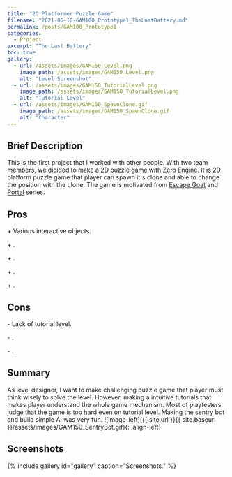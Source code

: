 ```yaml
---
title: "2D Platformer Puzzle Game"
filename: "2021-05-18-GAM100_Prototype1_TheLastBattery.md"
permalink: /posts/GAM100_Prototype1
categories:
  - Project
excerpt: "The Last Battery"
toc: true
gallery:
  - url: /assets/images/GAM150_Level.png
    image_path: /assets/images/GAM150_Level.png
    alt: "Level Screenshot"
  - url: /assets/images/GAM150_TutorialLevel.png
    image_path: /assets/images/GAM150_TutorialLevel.png
    alt: "Tutorial Level"
  - url: /assets/images/GAM150_SpawnClone.gif
    image_path: /assets/images/GAM150_SpawnClone.gif
    alt: "Character"
---
```


## Brief Description

 This is the first project that I worked with other people. With two team members, we dicided to make a 2D puzzle game with [Zero Engine](https://www.zeroengine.io/). It is 2D platform puzzle game that player can spawn it's clone and able to change the position with the clone. The game is motivated from [Escape Goat](https://store.steampowered.com/app/251370/Escape_Goat/) and [Portal](https://en.wikipedia.org/wiki/Portal_(series)) series.

## Pros

<div class="notice--success">
  <p>+ Various interactive objects.</p>
  <p>+ .</p>
  <p>+ .</p>
  <p>+ .</p>
  <p>+ .</p>
</div>

## Cons

<div class="notice--danger">
  <p>- Lack of tutorial level.</p>
  <p>- .</p>
  <p>- .</p>
</div>

## Summary
As level designer, I want to make challenging puzzle game that player must think wisely to solve the level. However, making a intuitive tutorials that makes player understand the whole game mechanism. Most of playtesters judge that the game is too hard even on tutorial level. Making the sentry bot and build simple AI was very fun. ![image-left]({{ site.url }}{{ site.baseurl }}/assets/images/GAM150_SentryBot.gif){: .align-left}

## Screenshots
{% include gallery id="gallery" caption="Screenshots." %}

